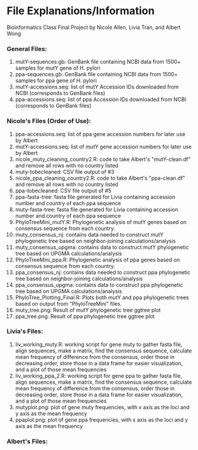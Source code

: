 # File Explanations/Information
Bioinformatics Class Final Project by Nicole Allen, Livia Tran, and Albert Wong

### General Files:
1. mutY-sequences.gb: GenBank file containing NCBI data from 1500+ samples for mutY gene of H. pylori
2. ppa-sequences.gb: GenBank file containing NCBI data from 1500+ samples for ppa gene of H. pylori
3. mutY-accessions.seq: list of mutY Accession IDs downloaded from NCBI (corresponds to GenBank files)
4. ppa-accessions.seq: list of ppa Accession IDs downloaded from NCBI (corresponds to GenBank files)

### Nicole's Files (Order of Use):
1. ppa-accessions.seq: list of ppa gene accession numbers for later use by Albert
2. mutY-accessions.seq: list of mutY gene accession numbers for later use by Albert
3. nicole_muty_cleaning_country2.R: code to take Albert's "mutY-clean.df" and remove all rows with no country listed
4. muty-tobecleaned: CSV file output of #3
5. nicole_ppa_cleaning_country2.R: code to take Albert's "ppa-clean.df" and remove all rows with no country listed
6. ppa-tobecleaned: CSV file output of #5
7. ppa-fasta-tree: fasta file generated for Livia containing accession number and country of each ppa sequence
8. muty-fasta-tree: fasta file generated for Livia containing accession number and country of each ppa sequence
9. PhyloTreeMini_mutY.R: Phylogenetic analysis of mutY genes based on consensus sequence from each country.
10. muty_consensus_nj: contains data needed to construct mutY phylogenetic tree based on neighbor-joining calculations/analysis
11. muty_consensus_upgma: contains data to construct mutY phylogenetic tree based on UPGMA calculations/analysis
12. PhyloTreeMini_ppa.R: Phylogenetic analysis of ppa genes based on consensus sequence from each country.
13. ppa_consensus_nj: contains data needed to construct ppa phylogenetic tree based on neighbor-joining calculations/analysis
14. ppa_consensus_upgma: contains data to construct ppa phylogenetic tree based on UPGMA calculations/analysis
15. PhyloTree_Plotting_Final.R: Plots both mutY and ppa phylogenetic trees based on output from "PhyloTreeMini" files.
16. muty_tree.png: Result of mutY phylogenetic tree ggtree plot
17. ppa_tree.png: Result of ppa phylogenetic tree ggtree plot

### Livia's Files:
1. liv_working_muty.R: working script for gene muty to gather fasta file, align sequences, make a
matrix, find the consensus sequence, calculate mean frequency of difference from the consensus, order
those in decreasing order, store those in a data frame for easier visualization, and a plot of 
those mean frequencies
2. liv_working_ppa_2.R: working script for gene ppa to gather fasta file, align sequences, make a
matrix, find the consensus sequence, calculate mean frequency of difference from the consensus, order
those in decreasing order, store those in a data frame for easier visualization, and a plot of 
those mean frequencies
3. mutyplot.png: plot of gene muty frequencies, with x axis as the loci and y axis as the mean frequency
4. ppaplot.png: plot of gene ppa frequencies, with x axis as the loci and y axis as the mean frequency

### Albert's Files:
